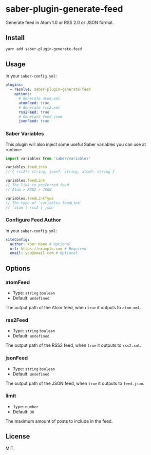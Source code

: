 # saber-plugin-generate-feed

Generate feed in Atom 1.0 or RSS 2.0 or JSON format.

## Install

```bash
yarn add saber-plugin-generate-feed
```

## Usage

In your `saber-config.yml`:

```yml
plugins:
  - resolve: saber-plugin-generate-feed
    options:
      # Generate atom.xml
      atomFeed: true
      # Generate rss2.xml
      rss2Feed: true
      # Generate feed.json
      jsonFeed: true
```

### Saber Variables

This plugin will also inject some useful Saber variables you can use at runtime:

```js
import variables from 'saber/variables'

variables.feedLinks
// { rss2?: string, json?: string, atom?: string }

variables.feedLink
// The link to preferred feed
// Atom > RSS2 > JSON

variables.feedLinkType
// The type of `variables.feedLink`
// `atom | rss2 | json`
```

### Configure Feed Author

In your `saber-config.yml`:

```yml
siteConfig:
  author: Your Name # Optional
  url: https://example.com # Required
  email: you@email.com # Optional
```

## Options

### atomFeed

- Type: `string` `boolean`
- Default: `undefined`

The output path of the Atom feed, when `true` it outputs to `atom.xml`.

### rss2Feed

- Type: `string` `boolean`
- Default: `undefined`

The output path of the RSS2 feed, when `true` it outputs to `rss2.xml`.

### jsonFeed

- Type: `string` `boolean`
- Default: `undefined`

The output path of the JSON feed, when `true` it outputs to `feed.json`.

### limit

- Type: `number`
- Default: `30`

The maximum amount of posts to include in the feed.

## License

MIT.

